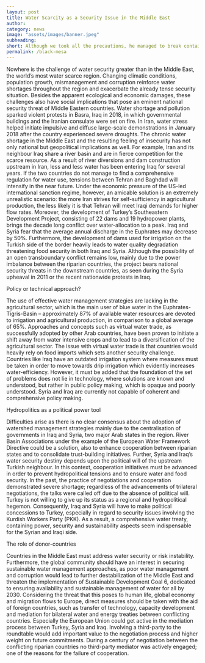 ```yaml
---
layout: post
title: Water Scarcity as a Security Issue in the Middle East 
author: 
category: news
image: "assets/images/banner.jpeg"
subheading: 
short: Although we took all the precautions, he managed to break containment...
permalink: /black-mesa
---
```



Nowhere is the challenge of water security greater than in the Middle East, the world’s most water scarce region. Changing climatic conditions, population growth, mismanagement and corruption reinforce water shortages throughout the region and exacerbate the already tense security situation. Besides the apparent ecological and economic damages, these challenges also have social implications that pose an eminent national security threat of Middle Eastern countries. Water shortage and pollution sparked violent protests in Basra, Iraq in 2018, in which governmental buildings and the Iranian consulate were set on fire. In Iran, water stress helped initiate impulsive and diffuse large-scale demonstrations in January 2018 after the country experienced severe droughts. The chronic water shortage in the Middle East and the resulting feeling of insecurity has not only national but geopolitical implications as well. For example, Iran and its neighbour Iraq share a river basin and are in fierce competition for the scarce resource. As a result of river diversions and dam construction upstream in Iran, less and less water has been entering Iraq for several years. If the two countries do not manage to find a comprehensive regulation for water use, tensions between Tehran and Baghdad will intensify in the near future. Under the economic pressure of the US-led international sanction regime, however, an amicable solution is an extremely unrealistic scenario: the more Iran strives for self-sufficiency in agricultural production, the less likely it is that Tehran will meet Iraqi demands for higher flow rates. Moreover, the development of Turkey’s Southeastern Development Project, consisting of 22 dams and 19 hydropower plants, brings the decade long conflict over water-allocation to a peak. Iraq and Syria fear that the average annual discharge in the Euphrates may decrease by 50%. Furthermore, the development of dams used for irrigation on the Turkish side of the border heavily leads to water quality degradation threatening food security in both Iraq and Syria. Although the possibility of an open transboundary conflict remains low, mainly due to the power imbalance between the riparian countries, the project bears national security threats in the downstream countries, as seen during the Syria upheaval in 2011 or the recent nationwide protests in Iraq.

Policy or technical approach?

The use of effective water management strategies are lacking in the agricultural sector, which is the main user of blue water in the Euphrates-Tigris-Basin – approximately 87% of available water resources are devoted to irrigation and agricultural production, in comparison to a global average of 65%. Approaches and concepts such as virtual water trade, as successfully adopted by other Arab countries, have been proven to initiate a shift away from water intensive crops and to lead to a diversification of the agricultural sector. The issue with virtual water trade is that countries would heavily rely on food imports which sets another security challenge. Countries like Iraq have an outdated irrigation system where measures must be taken in order to move towards drip irrigation which evidently increases water-efficiency. However, it must be added that the foundation of the set of problems does not lie in technology, where solutions are known and understood, but rather in public policy making, which is opaque and poorly understood. Syria and Iraq are currently not capable of coherent and comprehensive policy making.


Hydropolitics as a political power tool

Difficulties arise as there is no clear consensus about the adoption of watershed management strategies mainly due to the centralisation of governments in Iraq and Syria, two major Arab states in the region. River Basin Associations under the example of the European Water Framework Directive could be a solution, also to enhance cooperation between riparian states and to consolidate trust-building initiatives. Further, Syria and Iraq’s water security destiny depends upon the political will of the upstream Turkish neighbour. In this context, cooperation initiatives must be advanced in order to prevent hydropolitical tensions and to ensure water and food security. In the past, the practice of negotiations and cooperation demonstrated severe shortage; regardless of the advancements of trilateral negotiations, the talks were called off due to the absence of political will. Turkey is not willing to give up its status as a regional and hydropolitical hegemon. Consequently, Iraq and Syria will have to make political concessions to Turkey, especially in regard to security issues involving the Kurdish Workers Party (PKK). As a result, a comprehensive water treaty, containing power, security and sustainability aspects seem indispensable for the Syrian and Iraqi side. 

The role of donor-countries

Countries in the Middle East must address water security or risk instability. Furthermore, the global community should have an interest in securing sustainable water management approaches, as poor water management and corruption would lead to further destabilization of the Middle East and threaten the implementation of Sustainable Development Goal 6, dedicated to ensuring availability and sustainable management of water for all by 2030. Considering the threat that this poses to human life, global economy and migration flows to Europe, direct measures should be taken with the aid of foreign countries, such as transfer of technology, capacity development and mediation for bilateral water and energy treaties between conflicting countries. Especially the European Union could get active in the mediation process between Turkey, Syria and Iraq. Involving a third-party to the roundtable would add important value to the negotiation process and higher weight on future commitments. During a century of negotiation between the conflicting riparian countries no third-party mediator was actively engaged; one of the reasons for the failure of cooperation.  

